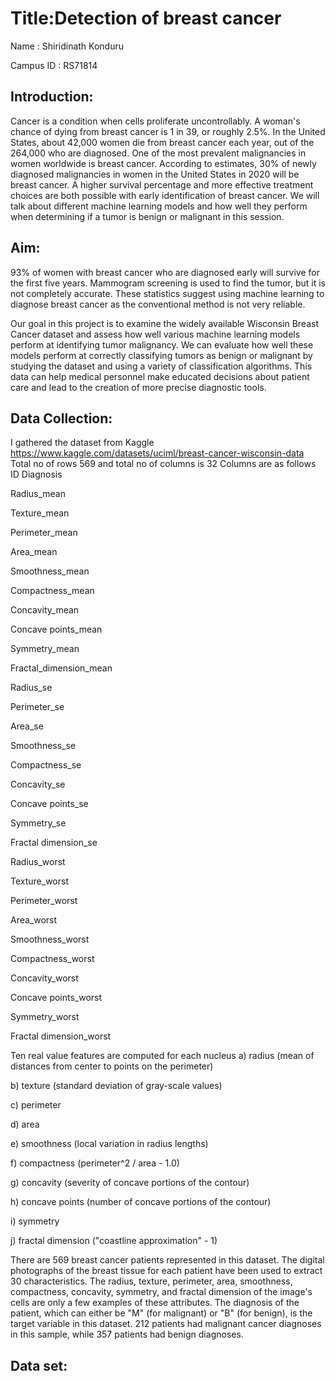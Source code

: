 # Title:Detection of breast cancer

Name : Shiridinath Konduru

Campus ID : RS71814

## Introduction:

Cancer is a condition when cells proliferate uncontrollably. A woman's chance of dying from breast cancer is 1 in 39, or roughly 2.5%. In the United States, about 42,000 women die from breast cancer each year, out of the 264,000 who are diagnosed. One of the most prevalent malignancies in women worldwide is breast cancer. According to estimates, 30% of newly diagnosed malignancies in women in the United States in 2020 will be breast cancer. A higher survival percentage and more effective treatment choices are both possible with early identification of breast cancer. We will talk about different machine learning models and how well they perform when determining if a tumor is benign or malignant in this session.

## Aim:

93% of women with breast cancer who are diagnosed early will survive for the first five years. Mammogram screening is used to find the tumor, but it is not completely accurate. These statistics suggest using machine learning to diagnose breast cancer as the conventional method is not very reliable. 

Our goal in this project is to examine the widely available Wisconsin Breast Cancer dataset and assess how well various machine learning models perform at identifying tumor malignancy. We can evaluate how well these models perform at correctly classifying tumors as benign or malignant by studying the dataset and using a variety of classification algorithms. This data can help medical personnel make educated decisions about patient care and lead to the creation of more precise diagnostic tools.


## Data Collection:
I gathered the dataset from Kaggle
https://www.kaggle.com/datasets/uciml/breast-cancer-wisconsin-data
Total no of rows 569 and total no of columns is 32 Columns are as follows ID
Diagnosis

Radius_mean

Texture_mean

Perimeter_mean

Area_mean

Smoothness_mean

Compactness_mean

Concavity_mean

Concave points_mean

Symmetry_mean

Fractal_dimension_mean

Radius_se

Perimeter_se

Area_se

Smoothness_se

Compactness_se

Concavity_se

Concave points_se

Symmetry_se

Fractal dimension_se

Radius_worst

Texture_worst

Perimeter_worst

Area_worst

Smoothness_worst

Compactness_worst

Concavity_worst

Concave points_worst

Symmetry_worst

Fractal dimension_worst

Ten real value features are computed for each nucleus a) radius (mean of distances from center to points on the perimeter)

b) texture (standard deviation of gray-scale values)

c) perimeter

d) area

e) smoothness (local variation in radius lengths)

f) compactness (perimeter^2 / area - 1.0)

g) concavity (severity of concave portions of the contour)

h) concave points (number of concave portions of the contour)

i) symmetry

j) fractal dimension ("coastline approximation" - 1)


There are 569 breast cancer patients represented in this dataset. The digital photographs of the breast tissue for each patient have been used to extract 30 characteristics. The radius, texture, perimeter, area, smoothness, compactness, concavity, symmetry, and fractal dimension of the image's cells are only a few examples of these attributes.
The diagnosis of the patient, which can either be "M" (for malignant) or "B" (for benign), is the target variable in this dataset. 212 patients had malignant cancer diagnoses in this sample, while 357 patients had benign diagnoses.

## Data set:


